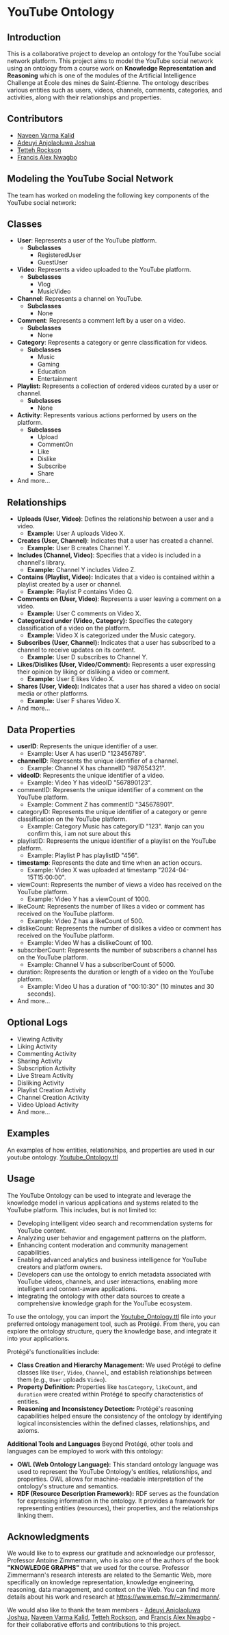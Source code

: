 # YouTube Ontology

## Introduction

This is a collaborative project to develop an ontology for the YouTube social network platform. This project aims to model the YouTube social network using an ontology from a course work on **Knowledge Representation and Reasoning** which is one of the modules of the Artificial Intelligence Challenge at École des mines de Saint-Étienne. The ontology describes various entities such as users, videos, channels, comments, categories, and activities, along with their relationships and properties.

## Contributors

- [Naveen Varma Kalid](https://github.com/NaveenVarmaK)
- [Adeuyi Anjolaoluwa Joshua](https://github.com/anjola-adeuyi)
- [Tetteh Rockson](https://github.com/Rockson95)
- [Francis Alex Nwagbo](https://github.com/Franlexa)

## Modeling the YouTube Social Network

The team has worked on modeling the following key components of the YouTube social network:

## Classes

- **User**: Represents a user of the YouTube platform.
  - **Subclasses**
    - RegisteredUser
    - GuestUser
- **Video**: Represents a video uploaded to the YouTube platform.
  - **Subclasses**
    - Vlog
    - MusicVideo
- **Channel**: Represents a channel on YouTube.
  - **Subclasses**
    - None
- **Comment**: Represents a comment left by a user on a video.
  - **Subclasses**
    - None
- **Category**: Represents a category or genre classification for videos.
  - **Subclasses**
    - Music
    - Gaming
    - Education
    - Entertainment
- **Playlist:** Represents a collection of ordered videos curated by a user or channel.
  - **Subclasses**
    - None
- **Activity**: Represents various actions performed by users on the platform.
  - **Subclasses**
    - Upload
    - CommentOn
    - Like
    - Dislike
    - Subscribe
    - Share
- And more...

## Relationships

- **Uploads (User, Video)**: Defines the relationship between a user and a video.
  - **Example:** User A uploads Video X.
- **Creates (User, Channel)**: Indicates that a user has created a channel.
  - **Example:** User B creates Channel Y.
- **Includes (Channel, Video)**: Specifies that a video is included in a channel's library.
  - **Example:** Channel Y includes Video Z.
- **Contains (Playlist, Video):** Indicates that a video is contained within a playlist created by a user or channel.
  - **Example:** Playlist P contains Video Q.
- **Comments on (User, Video)**: Represents a user leaving a comment on a video.
  - **Example:** User C comments on Video X.
- **Categorized under (Video, Category):** Specifies the category classification of a video on the platform.
  - **Example:** Video X is categorized under the Music category.
- **Subscribes (User, Channel):** Indicates that a user has subscribed to a channel to receive updates on its content.
  - **Example:** User D subscribes to Channel Y.
- **Likes/Dislikes (User, Video/Comment):** Represents a user expressing their opinion by liking or disliking a video or comment.
  - **Example:** User E likes Video X.
- **Shares (User, Video):** Indicates that a user has shared a video on social media or other platforms.
  - **Example:** User F shares Video X.
- And more...

## Data Properties

- **userID**: Represents the unique identifier of a user.
  - Example: User A has userID "123456789".
- **channelID**: Represents the unique identifier of a channel.
  - Example: Channel X has channelID "987654321".
- **videoID**: Represents the unique identifier of a video.
  - Example: Video Y has videoID "567890123".
- commentID: Represents the unique identifier of a comment on the YouTube platform.
  - Example: Comment Z has commentID "345678901".
- categoryID: Represents the unique identifier of a category or genre classification on the YouTube platform.
  - Example: Category Music has categoryID "123". #anjo can you confirm this, i am not sure about this
- playlistID: Represents the unique identifier of a playlist on the YouTube platform.
  - Example: Playlist P has playlistID "456".
- **timestamp**: Represents the date and time when an action occurs.
  - Example: Video X was uploaded at timestamp "2024-04-15T15:00:00".
- viewCount: Represents the number of views a video has received on the YouTube platform.
  - Example: Video Y has a viewCount of 1000.
- likeCount: Represents the number of likes a video or comment has received on the YouTube platform.
  - Example: Video Z has a likeCount of 500.
- dislikeCount: Represents the number of dislikes a video or comment has received on the YouTube platform.
  - Example: Video W has a dislikeCount of 100.
- subscriberCount: Represents the number of subscribers a channel has on the YouTube platform.
  - Example: Channel V has a subscriberCount of 5000.
- duration: Represents the duration or length of a video on the YouTube platform.
  - Example: Video U has a duration of "00:10:30" (10 minutes and 30 seconds).
- And more...

## Optional Logs

- Viewing Activity
- Liking Activity
- Commenting Activity
- Sharing Activity
- Subscription Activity
- Live Stream Activity
- Disliking Activity
- Playlist Creation Activity
- Channel Creation Activity
- Video Upload Activity
- And more...

## Examples

An examples of how entities, relationships, and properties are used in our youtube ontology. [Youtube_Ontology.ttl](https://github.com/NaveenVarmaK/Youtube_Ontology/blob/main/Youtube_Ontology.ttl)

## Usage

The YouTube Ontology can be used to integrate and leverage the knowledge model in various applications and systems related to the YouTube platform. This includes, but is not limited to:

- Developing intelligent video search and recommendation systems for YouTube content.
- Analyzing user behavior and engagement patterns on the platform.
- Enhancing content moderation and community management capabilities.
- Enabling advanced analytics and business intelligence for YouTube creators and platform owners.
- Developers can use the ontology to enrich metadata associated with YouTube videos, channels, and user interactions, enabling more intelligent and context-aware applications.
- Integrating the ontology with other data sources to create a comprehensive knowledge graph for the YouTube ecosystem.

To use the ontology, you can import the [Youtube_Ontology.ttl](https://github.com/NaveenVarmaK/Youtube_Ontology/blob/main/Youtube_Ontology.ttl) file into your preferred ontology management tool, such as Protégé. From there, you can explore the ontology structure, query the knowledge base, and integrate it into your applications.

Protégé's functionalities include:

- **Class Creation and Hierarchy Management:** We used Protégé to define classes like `User`, `Video`, `Channel`, and establish relationships between them (e.g., `User` uploads `Video`).
- **Property Definition:** Properties like `hasCategory`, `likeCount`, and `duration` were created within Protégé to specify characteristics of entities.
- **Reasoning and Inconsistency Detection:** Protégé's reasoning capabilities helped ensure the consistency of the ontology by identifying logical inconsistencies within the defined classes, relationships, and axioms.

**Additional Tools and Languages**
Beyond Protégé, other tools and languages can be employed to work with this ontology:

- **OWL (Web Ontology Language):** This standard ontology language was used to represent the YouTube Ontology's entities, relationships, and properties. OWL allows for machine-readable interpretation of the ontology's structure and semantics.
- **RDF (Resource Description Framework):** RDF serves as the foundation for expressing information in the ontology. It provides a framework for representing entities (resources), their properties, and the relationships linking them.

## Acknowledgments

We would like to to express our gratitude and acknowledge our professor, Professor Antoine Zimmermann, who is also one of the authors of the book **"KNOWLEDGE GRAPHS"** that we used for the course. Professor Zimmermann's research interests are related to the Semantic Web, more specifically on knowledge representation, knowledge engineering, reasoning, data management, and context on the Web. You can find more details about his work and research at https://www.emse.fr/~zimmermann/.

We would also like to thank the team members - [Adeuyi Anjolaoluwa Joshua](https://github.com/anjola-adeuyi), [Naveen Varma Kalid](https://github.com/NaveenVarmaK), [Tetteh Rockson](https://github.com/Rockson95), and [Francis Alex Nwagbo](https://github.com/Franlexa) - for their collaborative efforts and contributions to this project.
